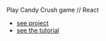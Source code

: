 Play Candy Crush game // React

- [see project]()
- [see the tutorial](https://www.youtube.com/watch?v=PBrEq9Wd6_U&t=2798s)
